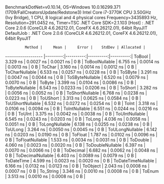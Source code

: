 
BenchmarkDotNet=v0.10.14, OS=Windows 10.0.16299.371 (1709/FallCreatorsUpdate/Redstone3)
Intel Core i7-3770K CPU 3.50GHz (Ivy Bridge), 1 CPU, 8 logical and 4 physical cores
Frequency=3435893 Hz, Resolution=291.0452 ns, Timer=TSC
.NET Core SDK=2.1.103
  [Host]     : .NET Core 2.0.6 (CoreCLR 4.6.26212.01, CoreFX 4.6.26212.01), 64bit RyuJIT
  DefaultJob : .NET Core 2.0.6 (CoreCLR 4.6.26212.01, CoreFX 4.6.26212.01), 64bit RyuJIT


             Method |     Mean |     Error |    StdDev | Allocated |
------------------- |---------:|----------:|----------:|----------:|
             ToBool | 3.329 ns | 0.0027 ns | 0.0021 ns |       0 B |
     ToBoolNullable | 6.755 ns | 0.0014 ns | 0.0013 ns |       0 B |
             ToChar | 3.160 ns | 0.0014 ns | 0.0012 ns |       0 B |
     ToCharNullable | 6.533 ns | 0.0257 ns | 0.0228 ns |       0 B |
            ToSByte | 3.291 ns | 0.0047 ns | 0.0044 ns |       0 B |
    ToSByteNullable | 6.520 ns | 0.0079 ns | 0.0070 ns |       0 B |
             ToByte | 3.399 ns | 0.0104 ns | 0.0086 ns |       0 B |
     ToByteNullable | 6.543 ns | 0.0233 ns | 0.0206 ns |       0 B |
            ToShort | 3.282 ns | 0.0056 ns | 0.0052 ns |       0 B |
    ToShortNullable | 6.768 ns | 0.0238 ns | 0.0223 ns |       0 B |
           ToUShort | 3.313 ns | 0.0625 ns | 0.0584 ns |       0 B |
   ToUShortNullable | 6.532 ns | 0.0272 ns | 0.0254 ns |       0 B |
              ToInt | 3.318 ns | 0.0106 ns | 0.0094 ns |       0 B |
      ToIntNullable | 6.551 ns | 0.0244 ns | 0.0216 ns |       0 B |
             ToUInt | 3.375 ns | 0.0042 ns | 0.0038 ns |       0 B |
     ToUIntNullable | 6.545 ns | 0.0243 ns | 0.0203 ns |       0 B |
             ToLong | 4.036 ns | 0.0058 ns | 0.0051 ns |       0 B |
     ToLongNullable | 6.138 ns | 0.0255 ns | 0.0238 ns |       0 B |
            ToULong | 3.264 ns | 0.0050 ns | 0.0045 ns |       0 B |
    ToULongNullable | 6.142 ns | 0.0203 ns | 0.0190 ns |       0 B |
            ToFloat | 1.787 ns | 0.0102 ns | 0.0096 ns |       0 B |
    ToFloatNullable | 1.533 ns | 0.0034 ns | 0.0031 ns |       0 B |
           ToDouble | 4.060 ns | 0.0023 ns | 0.0020 ns |       0 B |
   ToDoubleNullable | 6.397 ns | 0.0070 ns | 0.0066 ns |       0 B |
          ToDecimal | 6.682 ns | 0.0062 ns | 0.0048 ns |       0 B |
  ToDecimalNullable | 6.403 ns | 0.0089 ns | 0.0079 ns |       0 B |
         ToDateTime | 4.599 ns | 0.0023 ns | 0.0020 ns |       0 B |
 ToDateTimeNullable | 6.166 ns | 0.0132 ns | 0.0123 ns |       0 B |
           ToObject | 2.043 ns | 0.0008 ns | 0.0007 ns |       0 B |
          To_String | 3.346 ns | 0.0010 ns | 0.0008 ns |       0 B |
             ToEnum | 3.513 ns | 0.0010 ns | 0.0008 ns |       0 B |
